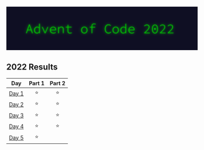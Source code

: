 ![AoC2022 logo](https://raw.githubusercontent.com/tfeuerbach/advent-of-code/main/2022/aoc_2022.png)

<!--- advent_readme_stars table --->
## 2022 Results

| Day | Part 1 | Part 2 |
| :---: | :---: | :---: |
| [Day 1](https://github.com/tfeuerbach/advent_of_code/tree/main/2022/day-01) | ⭐ | ⭐ |
| [Day 2](https://github.com/tfeuerbach/advent_of_code/tree/main/2022/day-02) | ⭐ | ⭐ |
| [Day 3](https://github.com/tfeuerbach/advent_of_code/tree/main/2022/day-03) | ⭐ | ⭐ |
| [Day 4](https://github.com/tfeuerbach/advent_of_code/tree/main/2022/day-04) | ⭐ | ⭐ |
| [Day 5](https://github.com/tfeuerbach/advent_of_code/tree/main/2022/day-05) | ⭐ |   |
<!--- advent_readme_stars table --->

